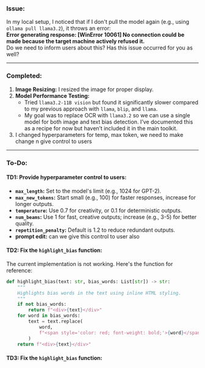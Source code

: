 
### Issue:
In my local setup, I noticed that if I don't pull the model again (e.g., using `ollama pull llama3.2`), it throws an error:  
**Error generating response: [WinError 10061] No connection could be made because the target machine actively refused it.**  
Do we need to inform users about this? Has this issue occurred for you as well?

---

### Completed:
1. **Image Resizing:** I resized the image for proper display.  
2. **Model Performance Testing:**  
   - Tried `llama3.2-11B vision` but found it significantly slower compared to my previous approach with `llama`, `blip`, and `llama`.  
   - My goal was to replace OCR with `llama3.2` so we can use a single model for both image and text bias detection. I’ve documented this as a recipe for now but haven’t included it in the main toolkit.
3. I changed hyperparameters for temp, max token, we need to make change n give control to users

---

### To-Do:
#### **TD1:** Provide hyperparameter control to users:  
- **`max_length`:** Set to the model's limit (e.g., 1024 for GPT-2).  
- **`max_new_tokens`:** Start small (e.g., 100) for faster responses, increase for longer outputs.  
- **`temperature`:** Use 0.7 for creativity, or 0.1 for deterministic outputs.  
- **`num_beams`:** Use 1 for fast, creative outputs; increase (e.g., 3-5) for better quality.  
- **`repetition_penalty`:** Default is 1.2 to reduce redundant outputs.
- **prompt edit:** can we give this control to user also  

#### **TD2:** Fix the `highlight_bias` function:
The current implementation is not working. Here's the function for reference:  
```python
def highlight_bias(text: str, bias_words: List[str]) -> str:
    """
    Highlights bias words in the text using inline HTML styling.
    """
    if not bias_words:
        return f"<div>{text}</div>"
    for word in bias_words:
        text = text.replace(
            word,
            f"<span style='color: red; font-weight: bold;'>{word}</span>"
        )
    return f"<div>{text}</div>"
```
#### **TD3:** Fix the `highlight_bias` function:

